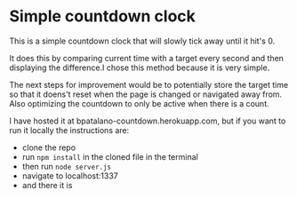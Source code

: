 # Simple countdown clock



This is a simple countdown clock that will slowly tick away until it hit's 0.

It does this by comparing current time with a target every second and then displaying the difference.I chose this method because it is very simple.

The next steps for improvement would be to potentially store the target time so that it doens't reset when the page is changed or navigated away from. Also optimizing the countdown to only be active when there is a count.

I have hosted it at bpatalano-countdown.herokuapp.com, but if you want to run it locally the instructions are:

- clone the repo
- run `npm install` in the cloned file in the terminal
- then run `node server.js`
- navigate to localhost:1337
- and there it is